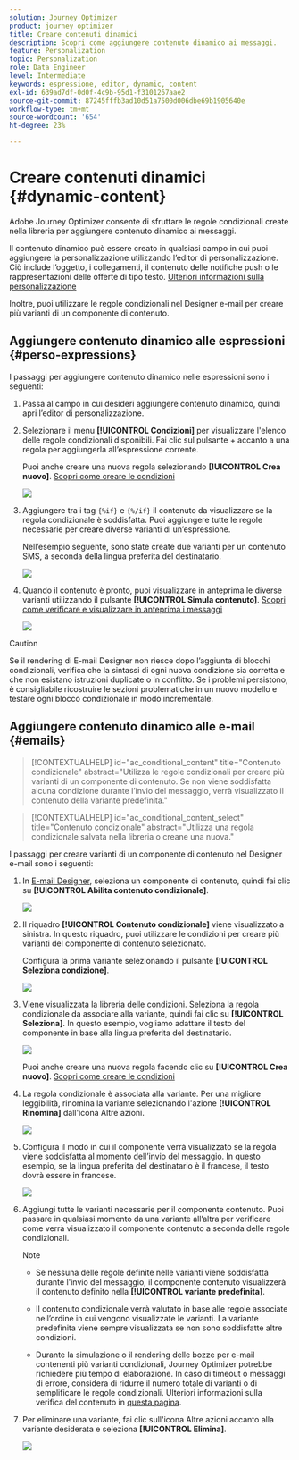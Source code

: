 ```yaml
---
solution: Journey Optimizer
product: journey optimizer
title: Creare contenuti dinamici
description: Scopri come aggiungere contenuto dinamico ai messaggi.
feature: Personalization
topic: Personalization
role: Data Engineer
level: Intermediate
keywords: espressione, editor, dynamic, content
exl-id: 639ad7df-0d0f-4c9b-95d1-f3101267aae2
source-git-commit: 87245fffb3ad10d51a7500d006dbe69b1905640e
workflow-type: tm+mt
source-wordcount: '654'
ht-degree: 23%

---
```


# Creare contenuti dinamici {#dynamic-content}

Adobe Journey Optimizer consente di sfruttare le regole condizionali create nella libreria per aggiungere contenuto dinamico ai messaggi.

Il contenuto dinamico può essere creato in qualsiasi campo in cui puoi aggiungere la personalizzazione utilizzando l’editor di personalizzazione. Ciò include l’oggetto, i collegamenti, il contenuto delle notifiche push o le rappresentazioni delle offerte di tipo testo. [Ulteriori informazioni sulla personalizzazione](personalize.md)

Inoltre, puoi utilizzare le regole condizionali nel Designer e-mail per creare più varianti di un componente di contenuto.

## Aggiungere contenuto dinamico alle espressioni {#perso-expressions}

I passaggi per aggiungere contenuto dinamico nelle espressioni sono i seguenti:

1. Passa al campo in cui desideri aggiungere contenuto dinamico, quindi apri l’editor di personalizzazione.

1. Selezionare il menu **[!UICONTROL Condizioni]** per visualizzare l&#39;elenco delle regole condizionali disponibili. Fai clic sul pulsante + accanto a una regola per aggiungerla all’espressione corrente.

   Puoi anche creare una nuova regola selezionando **[!UICONTROL Crea nuovo]**. [Scopri come creare le condizioni](create-conditions.md)

   ![](assets/conditions-expression.png)

1. Aggiungere tra i tag `{%if}` e `{%/if}` il contenuto da visualizzare se la regola condizionale è soddisfatta. Puoi aggiungere tutte le regole necessarie per creare diverse varianti di un’espressione.

   Nell’esempio seguente, sono state create due varianti per un contenuto SMS, a seconda della lingua preferita del destinatario.

   ![](assets/conditions-language-sample.png)

1. Quando il contenuto è pronto, puoi visualizzare in anteprima le diverse varianti utilizzando il pulsante **[!UICONTROL Simula contenuto]**. [Scopri come verificare e visualizzare in anteprima i messaggi](../content-management/preview-test.md)

   ![](assets/conditions-preview.png)

>[!CAUTION]
>
>Se il rendering di E-mail Designer non riesce dopo l’aggiunta di blocchi condizionali, verifica che la sintassi di ogni nuova condizione sia corretta e che non esistano istruzioni duplicate o in conflitto. Se i problemi persistono, è consigliabile ricostruire le sezioni problematiche in un nuovo modello e testare ogni blocco condizionale in modo incrementale.


## Aggiungere contenuto dinamico alle e-mail {#emails}

>[!CONTEXTUALHELP]
>id="ac_conditional_content"
>title="Contenuto condizionale"
>abstract="Utilizza le regole condizionali per creare più varianti di un componente di contenuto. Se non viene soddisfatta alcuna condizione durante l’invio del messaggio, verrà visualizzato il contenuto della variante predefinita."

>[!CONTEXTUALHELP]
>id="ac_conditional_content_select"
>title="Contenuto condizionale"
>abstract="Utilizza una regola condizionale salvata nella libreria o creane una nuova."

I passaggi per creare varianti di un componente di contenuto nel Designer e-mail sono i seguenti:

1. In [E-mail Designer](../email/content-from-scratch.md), seleziona un componente di contenuto, quindi fai clic su **[!UICONTROL Abilita contenuto condizionale]**.

   ![](assets/conditions-enable-conditional.png)

1. Il riquadro **[!UICONTROL Contenuto condizionale]** viene visualizzato a sinistra. In questo riquadro, puoi utilizzare le condizioni per creare più varianti del componente di contenuto selezionato.

   Configura la prima variante selezionando il pulsante **[!UICONTROL Seleziona condizione]**.

   ![](assets/conditions-apply.png)

1. Viene visualizzata la libreria delle condizioni. Seleziona la regola condizionale da associare alla variante, quindi fai clic su **[!UICONTROL Seleziona]**. In questo esempio, vogliamo adattare il testo del componente in base alla lingua preferita del destinatario.

   ![](assets/conditions-select.png)

   Puoi anche creare una nuova regola facendo clic su **[!UICONTROL Crea nuovo]**. [Scopri come creare le condizioni](create-conditions.md)

1. La regola condizionale è associata alla variante. Per una migliore leggibilità, rinomina la variante selezionando l&#39;azione **[!UICONTROL Rinomina]** dall&#39;icona Altre azioni.

   ![](assets/conditions-rename.png)

1. Configura il modo in cui il componente verrà visualizzato se la regola viene soddisfatta al momento dell’invio del messaggio. In questo esempio, se la lingua preferita del destinatario è il francese, il testo dovrà essere in francese.

   ![](assets/conditions-design.png)

1. Aggiungi tutte le varianti necessarie per il componente contenuto. Puoi passare in qualsiasi momento da una variante all’altra per verificare come verrà visualizzato il componente contenuto a seconda delle regole condizionali.

   >[!NOTE]
   >
   >* Se nessuna delle regole definite nelle varianti viene soddisfatta durante l&#39;invio del messaggio, il componente contenuto visualizzerà il contenuto definito nella **[!UICONTROL variante predefinita]**.
   >
   >* Il contenuto condizionale verrà valutato in base alle regole associate nell’ordine in cui vengono visualizzate le varianti. La variante predefinita viene sempre visualizzata se non sono soddisfatte altre condizioni.
   >
   >* Durante la simulazione o il rendering delle bozze per e-mail contenenti più varianti condizionali, Journey Optimizer potrebbe richiedere più tempo di elaborazione. In caso di timeout o messaggi di errore, considera di ridurre il numero totale di varianti o di semplificare le regole condizionali. Ulteriori informazioni sulla verifica del contenuto in [questa pagina](../content-management/preview-test.md).


1. Per eliminare una variante, fai clic sull&#39;icona Altre azioni accanto alla variante desiderata e seleziona **[!UICONTROL Elimina]**.

   ![](assets/conditions-delete.png)
